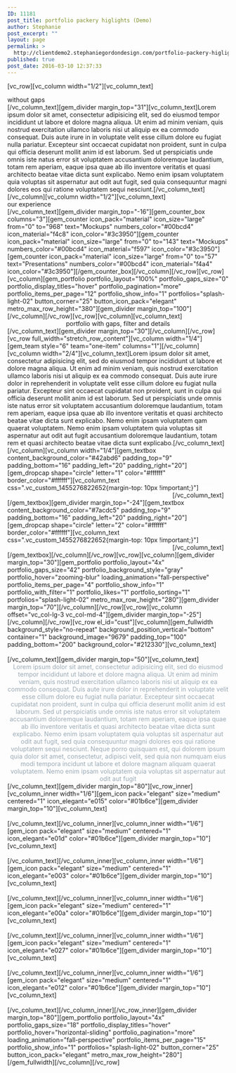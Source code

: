 ```yaml
---
ID: 11181
post_title: portfolio packery higlights (Demo)
author: Stephanie
post_excerpt: ""
layout: page
permalink: >
  http://clientdemo2.stephaniegordondesign.com/portfolio-packery-higlights/
published: true
post_date: 2016-03-10 12:37:33
---
```

[vc_row][vc_column width="1/2"][vc_column_text]
<div class="title-h3">without gaps</div>
[/vc_column_text][gem_divider margin_top="31"][vc_column_text]Lorem ipsum dolor sit amet, consectetur adipisicing elit, sed do eiusmod tempor incididunt ut labore et dolore magna aliqua. Ut enim ad minim veniam, quis nostrud exercitation ullamco laboris nisi ut aliquip ex ea commodo consequat. Duis aute irure in in voluptate velit esse cillum dolore eu fugiat nulla pariatur. Excepteur sint occaecat cupidatat non proident, sunt in culpa qui officia deserunt mollit anim id est laborum. Sed ut perspiciatis unde omnis iste natus error sit voluptatem accusantium doloremque laudantium, totam rem aperiam, eaque ipsa quae ab illo inventore veritatis et quasi architecto beatae vitae dicta sunt explicabo. Nemo enim ipsam voluptatem quia voluptas sit aspernatur aut odit aut fugit, sed quia consequuntur magni dolores eos qui ratione voluptatem sequi nesciunt.[/vc_column_text][/vc_column][vc_column width="1/2"][vc_column_text]
<div class="title-h3"><span class="light">our experience</span></div>
[/vc_column_text][gem_divider margin_top="-16"][gem_counter_box columns="3"][gem_counter icon_pack="material" icon_size="large" from="0" to="968" text="Mockups" numbers_color="#00bcd4" icon_material="f4c8" icon_color="#3c3950"][gem_counter icon_pack="material" icon_size="large" from="0" to="143" text="Mockups" numbers_color="#00bcd4" icon_material="f597" icon_color="#3c3950"][gem_counter icon_pack="material" icon_size="large" from="0" to="57" text="Presentations" numbers_color="#00bcd4" icon_material="f4a4" icon_color="#3c3950"][/gem_counter_box][/vc_column][/vc_row][vc_row][vc_column][gem_portfolio portfolio_layout="100%" portfolio_gaps_size="0" portfolio_display_titles="hover" portfolio_pagination="more" portfolio_items_per_page="12" portfolio_show_info="1" portfolios="splash-light-02" button_corner="25" button_icon_pack="elegant" metro_max_row_height="380"][gem_divider margin_top="100"][/vc_column][/vc_row][vc_row][vc_column][vc_column_text]
<div class="title-h2" style="text-align: center;"><span class="light">portfolio with gaps, filter and details</span></div>
[/vc_column_text][gem_divider margin_top="30"][/vc_column][/vc_row][vc_row full_width="stretch_row_content"][vc_column width="1/4"][gem_team style="6" team="one-item" columns="1"][/vc_column][vc_column width="2/4"][vc_column_text]Lorem ipsum dolor sit amet, consectetur adipisicing elit, sed do eiusmod tempor incididunt ut labore et dolore magna aliqua. Ut enim ad minim veniam, quis nostrud exercitation ullamco laboris nisi ut aliquip ex ea commodo consequat. Duis aute irure dolor in reprehenderit in voluptate velit esse cillum dolore eu fugiat nulla pariatur. Excepteur sint occaecat cupidatat non proident, sunt in culpa qui officia deserunt mollit anim id est laborum. Sed ut perspiciatis unde omnis iste natus error sit voluptatem accusantium doloremque laudantium, totam rem aperiam, eaque ipsa quae ab illo inventore veritatis et quasi architecto beatae vitae dicta sunt explicabo. Nemo enim ipsam voluptatem qam quaerat voluptatem. Nemo enim ipsam voluptatem quia voluptas sit aspernatur aut odit aut fugit accusantium doloremque laudantium, totam rem et quasi architecto beatae vitae dicta sunt explicabo.[/vc_column_text][/vc_column][vc_column width="1/4"][gem_textbox content_background_color="#42abd6" padding_top="9" padding_bottom="16" padding_left="20" padding_right="20"][gem_dropcap shape="circle" letter="1" color="#ffffff" border_color="#ffffff"][vc_column_text css=".vc_custom_1455276822652{margin-top: 10px !important;}"]<span style="color: #ffffff;">Lorem ipsum dolor sit amet, consectetur adipisicing elit, sed do </span>[/vc_column_text][/gem_textbox][gem_divider margin_top="-24"][gem_textbox content_background_color="#7acdc5" padding_top="9" padding_bottom="16" padding_left="20" padding_right="20"][gem_dropcap shape="circle" letter="2" color="#ffffff" border_color="#ffffff"][vc_column_text css=".vc_custom_1455276822652{margin-top: 10px !important;}"]<span style="color: #ffffff;">Lorem ipsum dolor sit amet, consectetur adipisicing elit, sed do </span>[/vc_column_text][/gem_textbox][/vc_column][/vc_row][vc_row][vc_column][gem_divider margin_top="30"][gem_portfolio portfolio_layout="4x" portfolio_gaps_size="42" portfolio_background_style="gray" portfolio_hover="zooming-blur" loading_animation="fall-perspective" portfolio_items_per_page="4" portfolio_show_info="1" portfolio_with_filter="1" portfolio_likes="1" portfolio_sorting="1" portfolios="splash-light-02" metro_max_row_height="280"][gem_divider margin_top="70"][/vc_column][/vc_row][vc_row][vc_column offset="vc_col-lg-3 vc_col-md-4"][gem_divider margin_top="-25"][/vc_column][/vc_row][vc_row el_id="cust"][vc_column][gem_fullwidth background_style="no-repeat" background_position_vertical="bottom" container="1" background_image="9679" padding_top="100" padding_bottom="200" background_color="#212330"][vc_column_text]
<div class="title-h2" style="text-align: center;"><span style="color: #ffffff;">portfolio with small gaps</span></div>
[/vc_column_text][gem_divider margin_top="50"][vc_column_text]
<p style="text-align: center; max-width: 1200px; margin: 0 auto;"><span style="color: #99a9b5;">Lorem ipsum dolor sit amet, consectetur adipisicing elit, sed do eiusmod tempor incididunt ut labore et dolore magna aliqua. Ut enim ad minim veniam, quis nostrud exercitation ullamco laboris nisi ut aliquip ex ea commodo consequat. Duis aute irure dolor in reprehenderit in voluptate velit esse cillum dolore eu fugiat nulla pariatur. Excepteur sint occaecat cupidatat non proident, sunt in culpa qui officia deserunt mollit anim id est laborum. Sed ut perspiciatis unde omnis iste natus error sit voluptatem accusantium doloremque laudantium, totam rem aperiam, eaque ipsa quae ab illo inventore veritatis et quasi architecto beatae vitae dicta sunt explicabo. Nemo enim ipsam voluptatem quia voluptas sit aspernatur aut odit aut fugit, sed quia consequuntur magni dolores eos qui ratione voluptatem sequi nesciunt. Neque porro quisquam est, qui dolorem ipsum quia dolor sit amet, consectetur, adipisci velit, sed quia non numquam eius modi tempora incidunt ut labore et dolore magnam aliquam quaerat voluptatem. Nemo enim ipsam voluptatem quia voluptas sit aspernatur aut odit aut fugit</span></p>
[/vc_column_text][gem_divider margin_top="80"][vc_row_inner][vc_column_inner width="1/6"][gem_icon pack="elegant" size="medium" centered="1" icon_elegant="e015" color="#01b6ce"][gem_divider margin_top="10"][vc_column_text]
<div class="title-h6" style="text-align: center;"><span class="light" style="color: #ffffff;">lorem ipsum</span></div>
[/vc_column_text][/vc_column_inner][vc_column_inner width="1/6"][gem_icon pack="elegant" size="medium" centered="1" icon_elegant="e01d" color="#01b6ce"][gem_divider margin_top="10"][vc_column_text]
<div class="title-h6" style="text-align: center;"><span class="light" style="color: #ffffff;">lorem ipsum</span></div>
[/vc_column_text][/vc_column_inner][vc_column_inner width="1/6"][gem_icon pack="elegant" size="medium" centered="1" icon_elegant="e003" color="#01b6ce"][gem_divider margin_top="10"][vc_column_text]
<div class="title-h6" style="text-align: center;"><span class="light" style="color: #ffffff;">lorem ipsum</span></div>
[/vc_column_text][/vc_column_inner][vc_column_inner width="1/6"][gem_icon pack="elegant" size="medium" centered="1" icon_elegant="e00a" color="#01b6ce"][gem_divider margin_top="10"][vc_column_text]
<div class="title-h6" style="text-align: center;"><span class="light" style="color: #ffffff;">lorem ipsum</span></div>
[/vc_column_text][/vc_column_inner][vc_column_inner width="1/6"][gem_icon pack="elegant" size="medium" centered="1" icon_elegant="e027" color="#01b6ce"][gem_divider margin_top="10"][vc_column_text]
<div class="title-h6" style="text-align: center;"><span class="light" style="color: #ffffff;">lorem ipsum</span></div>
[/vc_column_text][/vc_column_inner][vc_column_inner width="1/6"][gem_icon pack="elegant" size="medium" centered="1" icon_elegant="e012" color="#01b6ce"][gem_divider margin_top="10"][vc_column_text]
<div class="title-h6" style="text-align: center;"><span class="light" style="color: #ffffff;">lorem ipsum</span></div>
[/vc_column_text][/vc_column_inner][/vc_row_inner][gem_divider margin_top="80"][gem_portfolio portfolio_layout="4x" portfolio_gaps_size="18" portfolio_display_titles="hover" portfolio_hover="horizontal-sliding" portfolio_pagination="more" loading_animation="fall-perspective" portfolio_items_per_page="15" portfolio_show_info="1" portfolios="splash-light-02" button_corner="25" button_icon_pack="elegant" metro_max_row_height="280"][/gem_fullwidth][/vc_column][/vc_row]